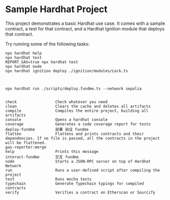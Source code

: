 # Sample Hardhat Project

This project demonstrates a basic Hardhat use case. It comes with a sample contract, a test for that contract, and a Hardhat Ignition module that deploys that contract.

Try running some of the following tasks:

```shell
npx hardhat help
npx hardhat test
REPORT_GAS=true npx hardhat test
npx hardhat node
npx hardhat ignition deploy ./ignition/modules/Lock.ts



npx hardhat run ./scripts/deploy.fundme.ts --network sepolia 


check                 Check whatever you need
clean                 Clears the cache and deletes all artifacts
compile               Compiles the entire project, building all artifacts
console               Opens a hardhat console
coverage              Generates a code coverage report for tests
deploy-fundme         部署 验证 fundme
flatten               Flattens and prints contracts and their dependencies. If no file is passed, all the contracts in the project will be flattened.
gas-reporter:merge 
help                  Prints this message
interact-fundme       交互 fundme
node                  Starts a JSON-RPC server on top of Hardhat Network
run                   Runs a user-defined script after compiling the project
test                  Runs mocha tests
typechain             Generate Typechain typings for compiled contracts
verify                Verifies a contract on Etherscan or Sourcify

```
